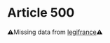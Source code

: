 # Article 500

⚠️Missing data from [legifrance](https://www.legifrance.gouv.fr/codes/article_lc/LEGIARTI000006428247)⚠️